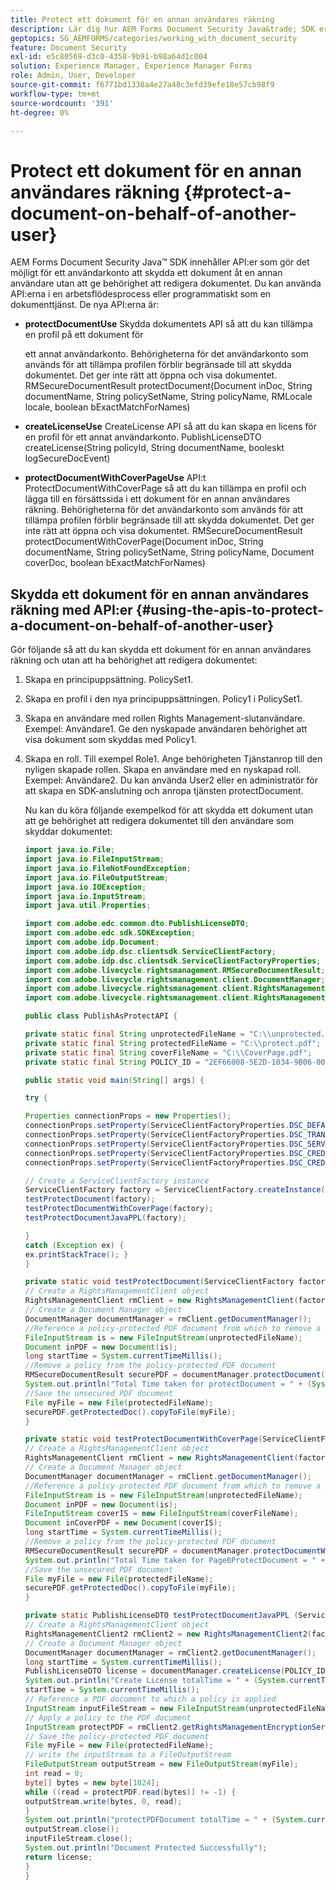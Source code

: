 ```yaml
---
title: Protect ett dokument för en annan användares räkning
description: Lär dig hur AEM Forms Document Security Java&trade; SDK erbjuder API:er för ett användarkonto för att skydda ett dokument åt en annan användare.
geptopics: SG_AEMFORMS/categories/working_with_document_security
feature: Document Security
exl-id: e5c80569-d3c0-4358-9b91-b98a64d1c004
solution: Experience Manager, Experience Manager Forms
role: Admin, User, Developer
source-git-commit: f6771bd1338a4e27a48c3efd39efe18e57cb98f9
workflow-type: tm+mt
source-wordcount: '391'
ht-degree: 0%

---
```


# Protect ett dokument för en annan användares räkning {#protect-a-document-on-behalf-of-another-user}

AEM Forms Document Security Java™ SDK innehåller API:er som gör det möjligt för ett användarkonto att skydda ett dokument åt en annan användare utan att ge behörighet att redigera dokumentet. Du kan använda API:erna i en arbetsflödesprocess eller programmatiskt som en dokumenttjänst. De nya API:erna är:

* **protectDocumentUse** Skydda dokumentets API så att du kan tillämpa en profil på ett dokument för

  ett annat användarkonto. Behörigheterna för det användarkonto som används för att tillämpa profilen förblir begränsade till att skydda dokumentet. Det ger inte rätt att öppna och visa dokumentet. RMSecureDocumentResult protectDocument(Document inDoc, String documentName, String policySetName, String policyName, RMLocale locale, boolean bExactMatchForNames)

* **createLicenseUse** CreateLicense API så att du kan skapa en licens för en profil för ett annat användarkonto. PublishLicenseDTO createLicense(String policyId, String documentName, booleskt logSecureDocEvent)
* **protectDocumentWithCoverPageUse** API:t ProtectDocumentWithCoverPage så att du kan tillämpa en profil och lägga till en försättssida i ett dokument för en annan användares räkning. Behörigheterna för det användarkonto som används för att tillämpa profilen förblir begränsade till att skydda dokumentet. Det ger inte rätt att öppna och visa dokumentet. RMSecureDocumentResult protectDocumentWithCoverPage(Document inDoc, String documentName, String policySetName, String policyName, Document coverDoc, boolean bExactMatchForNames)

## Skydda ett dokument för en annan användares räkning med API:er {#using-the-apis-to-protect-a-document-on-behalf-of-another-user}

Gör följande så att du kan skydda ett dokument för en annan användares räkning och utan att ha behörighet att redigera dokumentet:

1. Skapa en principuppsättning. PolicySet1.
1. Skapa en profil i den nya principuppsättningen. Policy1 i PolicySet1.
1. Skapa en användare med rollen Rights Management-slutanvändare. Exempel: Användare1. Ge den nyskapade användaren behörighet att visa dokument som skyddas med Policy1.
1. Skapa en roll. Till exempel Role1. Ange behörigheten Tjänstanrop till den nyligen skapade rollen. Skapa en användare med en nyskapad roll. Exempel: Användare2. Du kan använda User2 eller en administratör för att skapa en SDK-anslutning och anropa tjänsten protectDocument.

   Nu kan du köra följande exempelkod för att skydda ett dokument utan att ge behörighet att redigera dokumentet till den användare som skyddar dokumentet:

   ```java
   import java.io.File;
   import java.io.FileInputStream;
   import java.io.FileNotFoundException;
   import java.io.FileOutputStream;
   import java.io.IOException;
   import java.io.InputStream;
   import java.util.Properties;
   
   import com.adobe.edc.common.dto.PublishLicenseDTO;
   import com.adobe.edc.sdk.SDKException;
   import com.adobe.idp.Document;
   import com.adobe.idp.dsc.clientsdk.ServiceClientFactory;
   import com.adobe.idp.dsc.clientsdk.ServiceClientFactoryProperties;
   import com.adobe.livecycle.rightsmanagement.RMSecureDocumentResult;
   import com.adobe.livecycle.rightsmanagement.client.DocumentManager;
   import com.adobe.livecycle.rightsmanagement.client.RightsManagementClient;
   import com.adobe.livecycle.rightsmanagement.client.RightsManagementClient2;
   
   public class PublishAsProtectAPI {
   
   private static final String unprotectedFileName = "C:\\unprotected.pdf";
   private static final String protectedFileName = "C:\\protect.pdf";
   private static final String coverFileName = "C:\\CoverPage.pdf";
   private static final String POLICY_ID = "2EF66008-5E2D-1034-9B06-00000A292C18"; 
   
   public static void main(String[] args) {
   
   try {
   
   Properties connectionProps = new Properties();
   connectionProps.setProperty(ServiceClientFactoryProperties.DSC_DEFAULT_SOAP_ENDPOINT,"http://localhost:8080");
   connectionProps.setProperty(ServiceClientFactoryProperties.DSC_TRANSPORT_PROTOCOL,ServiceClientFactoryProperties.DSC_SOAP_PROTOCOL);
   connectionProps.setProperty(ServiceClientFactoryProperties.DSC_SERVER_TYPE, "JBoss");
   connectionProps.setProperty(ServiceClientFactoryProperties.DSC_CREDENTIAL_USERNAME,"administrator");
   connectionProps.setProperty(ServiceClientFactoryProperties.DSC_CREDENTIAL_PASSWORD,"password");
   
   // Create a ServiceClientFactory instance
   ServiceClientFactory factory = ServiceClientFactory.createInstance(connectionProps);
   testProtectDocument(factory);
   testProtectDocumentWithCoverPage(factory);
   testProtectDocumentJavaPPL(factory);
   
   } 
   catch (Exception ex) {
   ex.printStackTrace(); }
   }
   
   private static void testProtectDocument(ServiceClientFactory factory) throws FileNotFoundException, SDKException {
   // Create a RightsManagementClient object
   RightsManagementClient rmClient = new RightsManagementClient(factory);
   // Create a Document Manager object
   DocumentManager documentManager = rmClient.getDocumentManager();
   //Reference a policy-protected PDF document from which to remove a policy
   FileInputStream is = new FileInputStream(unprotectedFileName);
   Document inPDF = new Document(is);
   long startTime = System.currentTimeMillis();
   //Remove a policy from the policy-protected PDF document
   RMSecureDocumentResult securePDF = documentManager.protectDocument(inPDF, "test", "newPolicySet", "latest", "DefaultDom", "administrator", null, true);
   System.out.println("Total Time taken for protectDocument = " + (System.currentTimeMillis() - startTime));
   //Save the unsecured PDF document
   File myFile = new File(protectedFileName);
   securePDF.getProtectedDoc().copyToFile(myFile);
   }
   
   private static void testProtectDocumentWithCoverPage(ServiceClientFactory factory) throws FileNotFoundException, SDKException {
   // Create a RightsManagementClient object
   RightsManagementClient rmClient = new RightsManagementClient(factory);
   // Create a Document Manager object
   DocumentManager documentManager = rmClient.getDocumentManager();
   //Reference a policy-protected PDF document from which to remove a policy
   FileInputStream is = new FileInputStream(unprotectedFileName);
   Document inPDF = new Document(is);
   FileInputStream coverIS = new FileInputStream(coverFileName);
   Document inCoverPDF = new Document(coverIS);
   long startTime = System.currentTimeMillis();
   //Remove a policy from the policy-protected PDF document
   RMSecureDocumentResult securePDF = documentManager.protectDocumentWithCoverPage(inPDF, "test", "newPolicySet", "latestPolicy", inCoverPDF, true);
   System.out.println("Total Time taken for Page0ProtectDocument = " + (System.currentTimeMillis() - startTime));
   //Save the unsecured PDF document
   File myFile = new File(protectedFileName);
   securePDF.getProtectedDoc().copyToFile(myFile);
   }
   
   private static PublishLicenseDTO testProtectDocumentJavaPPL (ServiceClientFactory factory) throws SDKException, FileNotFoundException, IOException {
   // Create a RightsManagementClient object
   RightsManagementClient2 rmClient2 = new RightsManagementClient2(factory);
   // Create a Document Manager object
   DocumentManager documentManager = rmClient2.getDocumentManager();
   long startTime = System.currentTimeMillis();
   PublishLicenseDTO license = documentManager.createLicense(POLICY_ID, "Out.pdf", true);
   System.out.println("Create License totalTime = " + (System.currentTimeMillis() - startTime));
   startTime = System.currentTimeMillis();
   // Reference a PDF document to which a policy is applied
   InputStream inputFileStream = new FileInputStream(unprotectedFileName);
   // Apply a policy to the PDF document
   InputStream protectPDF = rmClient2.getRightsManagementEncryptionService().protectDocument(inputFileStream, license);
   // Save the policy-protected PDF document
   File myFile = new File(protectedFileName);
   // write the inputStream to a FileOutputStream
   FileOutputStream outputStream = new FileOutputStream(myFile);
   int read = 0;
   byte[] bytes = new byte[1024];
   while ((read = protectPDF.read(bytes)) != -1) {
   outputStream.write(bytes, 0, read);
   }
   System.out.println("protectPDFDocument totalTime = " + (System.currentTimeMillis() - startTime));
   outputStream.close();
   inputFileStream.close();
   System.out.println("Document Protected Successfully");
   return license;
   }
   }
   ```
